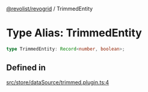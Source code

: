 [@revolist/revogrid](README.md) / TrimmedEntity

# Type Alias: TrimmedEntity

```ts
type TrimmedEntity: Record<number, boolean>;
```

## Defined in

[src/store/dataSource/trimmed.plugin.ts:4](https://github.com/revolist/revogrid/blob/5e3002471d0c6a5af7f60949f39b6639df457ad1/src/store/dataSource/trimmed.plugin.ts#L4)
